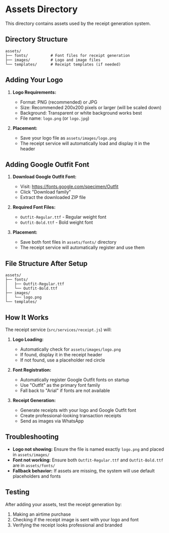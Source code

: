 # Assets Directory

This directory contains assets used by the receipt generation system.

## Directory Structure

```
assets/
├── fonts/          # Font files for receipt generation
├── images/         # Logo and image files
└── templates/      # Receipt templates (if needed)
```

## Adding Your Logo

1. **Logo Requirements:**
   - Format: PNG (recommended) or JPG
   - Size: Recommended 200x200 pixels or larger (will be scaled down)
   - Background: Transparent or white background works best
   - File name: `logo.png` (or `logo.jpg`)

2. **Placement:**
   - Save your logo file as `assets/images/logo.png`
   - The receipt service will automatically load and display it in the header

## Adding Google Outfit Font

1. **Download Google Outfit Font:**
   - Visit: https://fonts.google.com/specimen/Outfit
   - Click "Download family"
   - Extract the downloaded ZIP file

2. **Required Font Files:**
   - `Outfit-Regular.ttf` - Regular weight font
   - `Outfit-Bold.ttf` - Bold weight font

3. **Placement:**
   - Save both font files in `assets/fonts/` directory
   - The receipt service will automatically register and use them

## File Structure After Setup

```
assets/
├── fonts/
│   ├── Outfit-Regular.ttf
│   └── Outfit-Bold.ttf
├── images/
│   └── logo.png
└── templates/
```

## How It Works

The receipt service (`src/services/receipt.js`) will:

1. **Logo Loading:**
   - Automatically check for `assets/images/logo.png`
   - If found, display it in the receipt header
   - If not found, use a placeholder red circle

2. **Font Registration:**
   - Automatically register Google Outfit fonts on startup
   - Use "Outfit" as the primary font family
   - Fall back to "Arial" if fonts are not available

3. **Receipt Generation:**
   - Generate receipts with your logo and Google Outfit font
   - Create professional-looking transaction receipts
   - Send as images via WhatsApp

## Troubleshooting

- **Logo not showing:** Ensure the file is named exactly `logo.png` and placed in `assets/images/`
- **Font not working:** Ensure both `Outfit-Regular.ttf` and `Outfit-Bold.ttf` are in `assets/fonts/`
- **Fallback behavior:** If assets are missing, the system will use default placeholders and fonts

## Testing

After adding your assets, test the receipt generation by:
1. Making an airtime purchase
2. Checking if the receipt image is sent with your logo and font
3. Verifying the receipt looks professional and branded
